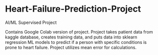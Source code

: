 # Heart-Failure-Prediction-Project
AI/ML Supervised Project

Contains Google Colab version of project. Project takes patient data from kaggle database, creates training data, and puts data into sklearn regression ML models to predict if a person with specific conditions is prone to heart failure. Project utilizes mean error for calculations.
